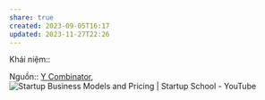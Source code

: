 ```yaml
---
share: true
created: 2023-09-05T16:17
updated: 2023-11-27T22:26
---
```

Khái niệm:: 

Nguồn:: [Y Combinator](../../../%CE%9E%20Ngu%E1%BB%93n/Y%20Combinator.md), ![Startup Business Models and Pricing | Startup School - YouTube](https://youtu.be/oWZbWzAyHAE?si=KOV5J4cCtuDA-Yk8)